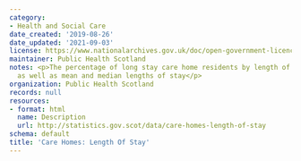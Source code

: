 ```yaml
---
category:
- Health and Social Care
date_created: '2019-08-26'
date_updated: '2021-09-03'
license: https://www.nationalarchives.gov.uk/doc/open-government-licence/version/3/
maintainer: Public Health Scotland
notes: <p>The percentage of long stay care home residents by length of their stay,
  as well as mean and median lengths of stay</p>
organization: Public Health Scotland
records: null
resources:
- format: html
  name: Description
  url: http://statistics.gov.scot/data/care-homes-length-of-stay
schema: default
title: 'Care Homes: Length Of Stay'
---
```

